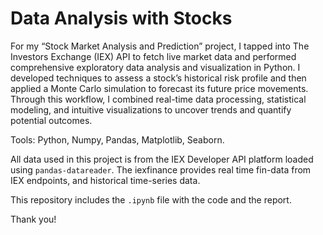 # Data Analysis with Stocks
For my “Stock Market Analysis and Prediction” project, I tapped into The Investors Exchange (IEX) API to fetch live market data and performed comprehensive exploratory data analysis and visualization in Python. I developed techniques to assess a stock’s historical risk profile and then applied a Monte Carlo simulation to forecast its future price movements. Through this workflow, I combined real-time data processing, statistical modeling, and intuitive visualizations to uncover trends and quantify potential outcomes.

Tools: Python, Numpy, Pandas, Matplotlib, Seaborn.

All data used in this project is from the IEX Developer API platform loaded using `pandas-datareader`. The iexfinance provides real time fin-data from IEX endpoints, and historical time-series data. 

This repository includes the `.ipynb` file with the code and the report. 

Thank you!

